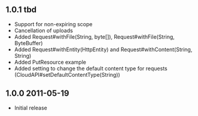 ## 1.0.1 tbd

  * Support for non-expiring scope
  * Cancellation of uploads
  * Added Request#withFile(String, byte[]), Request#withFile(String, ByteBuffer)
  * Added Request#withEntity(HttpEntity) and Request#withContent(String, String)
  * Added PutResource example
  * Added setting to change the default content type for requests
    (CloudAPI#setDefaultContentType(String))

## 1.0.0 2011-05-19

  * Initial release
